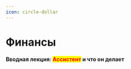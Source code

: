 ```yaml
---
icon: circle-dollar
---
```


# Финансы

**Вводная лекция: **<mark style="color:red;">**Ассистент**</mark>** и что он делает**



